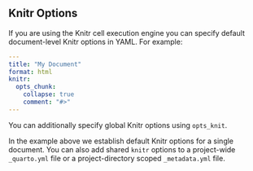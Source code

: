 ## Knitr Options

If you are using the Knitr cell execution engine you can specify default document-level Knitr options in YAML. For example:

``` yaml
---
title: "My Document"
format: html
knitr:
  opts_chunk: 
    collapse: true
    comment: "#>"
---
```

You can additionally specify global Knitr options using `opts_knit`.

In the example above we establish default Knitr options for a single document. You can also add shared `knitr` options to a project-wide `_quarto.yml` file or a project-directory scoped `_metadata.yml` file.
